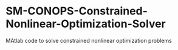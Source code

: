 # SM-CONOPS-Constrained-Nonlinear-Optimization-Solver
MAtlab code to solve constrained nonlinear optimization problems
